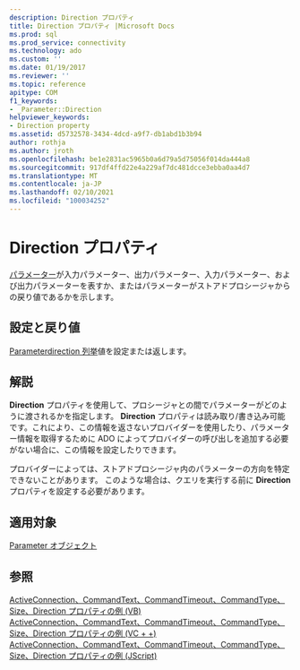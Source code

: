 ```yaml
---
description: Direction プロパティ
title: Direction プロパティ |Microsoft Docs
ms.prod: sql
ms.prod_service: connectivity
ms.technology: ado
ms.custom: ''
ms.date: 01/19/2017
ms.reviewer: ''
ms.topic: reference
apitype: COM
f1_keywords:
- _Parameter::Direction
helpviewer_keywords:
- Direction property
ms.assetid: d5732578-3434-4dcd-a9f7-db1abd1b3b94
author: rothja
ms.author: jroth
ms.openlocfilehash: be1e2831ac5965b0a6d79a5d75056f014da444a8
ms.sourcegitcommit: 917df4ffd22e4a229af7dc481dcce3ebba0aa4d7
ms.translationtype: MT
ms.contentlocale: ja-JP
ms.lasthandoff: 02/10/2021
ms.locfileid: "100034252"
---
```

# <a name="direction-property"></a>Direction プロパティ
[パラメーター](../../../ado/reference/ado-api/parameter-object.md)が入力パラメーター、出力パラメーター、入力パラメーター、および出力パラメーターを表すか、またはパラメーターがストアドプロシージャからの戻り値であるかを示します。  
  
## <a name="settings-and-return-values"></a>設定と戻り値  
 [Parameterdirection 列挙](../../../ado/reference/ado-api/parameterdirectionenum.md)値を設定または返します。  
  
## <a name="remarks"></a>解説  
 **Direction** プロパティを使用して、プロシージャとの間でパラメーターがどのように渡されるかを指定します。 **Direction** プロパティは読み取り/書き込み可能です。これにより、この情報を返さないプロバイダーを使用したり、パラメーター情報を取得するために ADO によってプロバイダーの呼び出しを追加する必要がない場合に、この情報を設定したりできます。  
  
 プロバイダーによっては、ストアドプロシージャ内のパラメーターの方向を特定できないことがあります。 このような場合は、クエリを実行する前に **Direction** プロパティを設定する必要があります。  
  
## <a name="applies-to"></a>適用対象  
 [Parameter オブジェクト](../../../ado/reference/ado-api/parameter-object.md)  
  
## <a name="see-also"></a>参照  
 [ActiveConnection、CommandText、CommandTimeout、CommandType、Size、Direction プロパティの例 (VB)](../../../ado/reference/ado-api/activeconnection-commandtext-commandtimeout-commandtype-size-example-vb.md)   
 [ActiveConnection、CommandText、CommandTimeout、CommandType、Size、Direction プロパティの例 (VC + +)](../../../ado/reference/ado-api/activeconnection-commandtext-commandtimeout-commandtype-size-example-vc.md)   
 [ActiveConnection、CommandText、CommandTimeout、CommandType、Size、Direction プロパティの例 (JScript)](../../../ado/reference/ado-api/activeconnection-commandtext-timeout-type-size-example-jscript.md)
